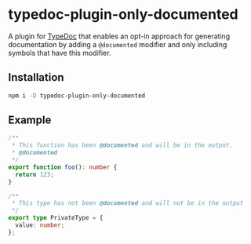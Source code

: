 # typedoc-plugin-only-documented

A plugin for [TypeDoc](https://github.com/TypeStrong/typedoc) that enables an opt-in approach for generating documentation by adding a `@documented` modifier and only including symbols that have this modifier.

## Installation

```bash
npm i -D typedoc-plugin-only-documented
```

## Example

```ts
/**
 * This function has been @documented and will be in the output.
 * @documented
 */
export function foo(): number {
  return 123;
}

/**
 * This type has not been @documented and will not be in the output
 */
export type PrivateType = {
  value: number;
};
```

